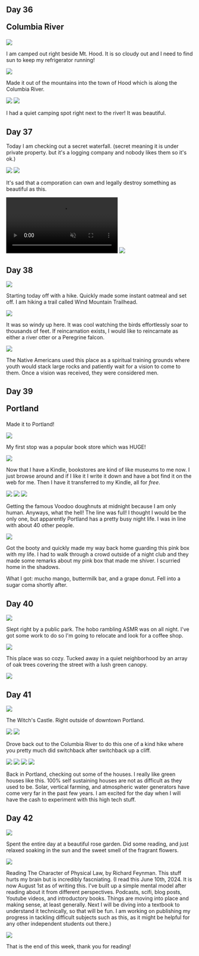 
## Day 36 <p class="inline text-gray-700  font-thin">Columbia River</p>

<img src="/img/trips/west-coast-2024/0604-1.jpg">

I am camped out right beside Mt. Hood. It is so cloudy out and I need to find sun to keep my refrigerator running!

<img src="/img/trips/west-coast-2024/0604-2.jpg">

Made it out of the mountains into the town of Hood which is along the Columbia River.

<img src="/img/trips/west-coast-2024/0604-3.jpg">
<img src="/img/trips/west-coast-2024/0604-5.jpg">

I had a quiet camping spot right next to the river! It was beautiful.

## Day 37

Today I am checking out a secret waterfall. (secret meaning it is under private property. but it's a logging company and nobody likes them so it's ok.)

<img src="/img/trips/west-coast-2024/0605-1.jpg">
<img src="/img/trips/west-coast-2024/0605-2.jpg">

It's sad that a comporation can own and legally destroy something as beautiful as this.

<video src="/img/trips/west-coast-2024/0605-vid.mp4" type="video/mp4" autoplay loop muted playsinline ></video>
<img src="/img/trips/west-coast-2024/0605-3.jpg">

## Day 38

<img src="/img/trips/west-coast-2024/0606-1.jpg">

Starting today off with a hike. Quickly made some instant oatmeal and set off. I am hiking a trail called Wind Mountain Trailhead.

<img src="/img/trips/west-coast-2024/0606-2.jpg">

It was so windy up here. It was cool watching the birds effortlessly soar to thousands of feet. If reincarnation exists, I would like to reincarnate as either a river otter or a Peregrine falcon. 

<img src="/img/trips/west-coast-2024/0606-3.jpg">

The Native Americans used this place as a spiritual training grounds where youth would stack large rocks and patiently wait for a vision to come to them. Once a vision was received, they were considered men.

## Day 39 <p class="inline text-gray-700  font-thin">Portland</p>

Made it to Portland! 

<img src="/img/trips/west-coast-2024/0607-1.jpg">

My first stop was a popular book store which was HUGE!

<img src="/img/trips/west-coast-2024/0607-2.jpg">

Now that I have a Kindle, bookstores are kind of like museums to me now. I just browse around and if I like it I write it down and have a bot find it on the web for me. Then I have it transferred to my Kindle, all for *free*.

<img src="/img/trips/west-coast-2024/0607-3.jpg">
<img src="/img/trips/west-coast-2024/0607-4.jpg">
<img src="/img/trips/west-coast-2024/0607-5.jpg">

Getting the famous Voodoo doughnuts at midnight because I am only human. Anyways, what the hell! The line was full! I thought I would be the only one, but apparently Portland has a pretty busy night life. I was in line with about 40 other people. 

<img src="/img/trips/west-coast-2024/0607-6.jpg">

Got the booty and quickly made my way back home guarding this pink box with my life. I had to walk through a crowd outside of a night club and they made some remarks about my pink box that made me shiver. I scurried home in the shadows. 

What I got: mucho mango, buttermilk bar, and a grape donut. Fell into a sugar coma shortly after.

## Day 40

<img src="/img/trips/west-coast-2024/0608-1.jpg">

Slept right by a public park. The hobo rambling ASMR was on all night. I've got some work to do so I'm going to relocate and look for a coffee shop.

<img src="/img/trips/west-coast-2024/0608-2.jpg">

This place was so cozy. Tucked away in a quiet neighborhood by an array of oak trees covering the street with a lush green canopy.

<img src="/img/trips/west-coast-2024/0608-3.jpg">

## Day 41

<img src="/img/trips/west-coast-2024/0609-1.jpg">

The Witch's Castle. Right outside of downtown Portland. 

<img src="/img/trips/west-coast-2024/0609-2.jpg">
<img src="/img/trips/west-coast-2024/0609-3.jpg">

Drove back out to the Columbia River to do this one of a kind hike where you pretty much did switchback after switchback up a cliff.

<img src="/img/trips/west-coast-2024/0609-4.jpg">
<img src="/img/trips/west-coast-2024/0609-5.jpg">
<img src="/img/trips/west-coast-2024/0609-6.jpg">
<img src="/img/trips/west-coast-2024/0609-7.jpg">

Back in Portland, checking out some of the houses. I really like green houses like this. 100% self sustaining houses are not as difficult as they used to be. Solar, vertical farming, and atmospheric water generators have come very far in the past few years. I am excited for the day when I will have the cash to experiment with this high tech stuff.

## Day 42

<img src="/img/trips/west-coast-2024/0610-1.jpg">

Spent the entire day at a beautiful rose garden. Did some reading, and just relaxed soaking in the sun and the sweet smell of the fragrant flowers.

<img src="/img/trips/west-coast-2024/0610-3.jpg">

Reading The Character of Physical Law, by Richard Feynman. This stuff hurts my brain but is incredibly fascniating. (I read this June 10th, 2024. It is now August 1st as of writing this. I've built up a simple mental model after reading about it from different perspectives. Podcasts, scifi, blog posts, Youtube videos, and introductory books. Things are moving into place and making sense, at least generally. Next I will be diving into a textbook to understand it technically, so that will be fun. I am working on publishing my progress in tackling difficult subjects such as this, as it might be helpful for any other independent students out there.)

<img src="/img/trips/west-coast-2024/0610-2.jpg">

That is the end of this week, thank you for reading!
